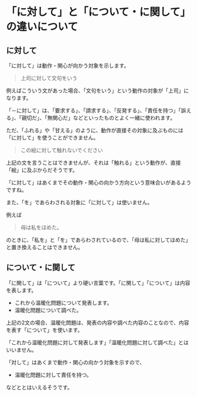 # 「に対して」と「について・に関して」の違いについて

## に対して

「に対して」は動作・関心が向かう対象を示します。

> 上司に対して文句をいう

例えばこういう文があった場合、「文句をいう」という動作の対象が「上司」になります。

「－に対して」は、「要求する」、「請求する」、「反発する」、「責任を持つ」「訴える」、「親切だ」、「無関心だ」などといったものとよく一緒に使われます。

ただ、「ふれる」や「甘える」のように、動作が直接その対象に及ぶものには「に対して」を使うことができません。

> この絵に対して触れないでください

上記の文を言うことはできませんが、それは「触れる」という動作が、直接「絵」に及ぶからだそうです。

「に対して」はあくまでその動作・関心の向かう方向という意味合いがあるようですね。

また、「を」であらわされる対象に「に対して」は使いません。

例えば

> 母は私をほめた。

のときに、「私を」と「を」であらわされているので、「母は私に対してほめた」と置き換えることはできません。

## について・に関して

「に関して」は「について」より硬い言葉です。「に関して」「について」は内容を表します。

* これから温暖化問題について発表します。
* 温暖化問題について調べた。

上記の2文の場合、温暖化問題は、発表の内容や調べた内容のことなので、内容を表す「について」を使います。

「これから温暖化問題に対して発表します」「温暖化問題に対して調べた」とはいいません。

「対して」はあくまで動作・関心の向かう対象を示すので、

* 温暖化問題に対して責任を持つ。

などととはいえるそうです。